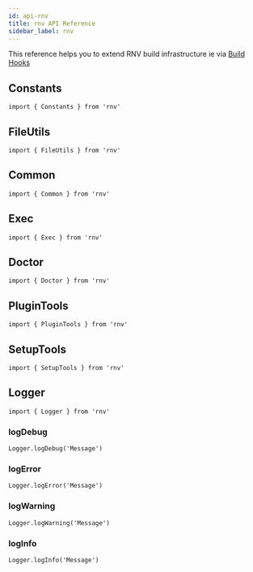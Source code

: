 ```yaml
---
id: api-rnv
title: rnv API Reference
sidebar_label: rnv
---
```


This reference helps you to extend RNV build infrastructure ie via [Build Hooks](guide-build-hooks.md)


## Constants

```
import { Constants } from 'rnv'
```

## FileUtils

```
import { FileUtils } from 'rnv'
```

## Common

```
import { Common } from 'rnv'
```

## Exec

```
import { Exec } from 'rnv'
```

## Doctor

```
import { Doctor } from 'rnv'
```

## PluginTools

```
import { PluginTools } from 'rnv'
```

## SetupTools

```
import { SetupTools } from 'rnv'
```

## Logger

```
import { Logger } from 'rnv'
```

### logDebug

```
Logger.logDebug('Message')
```

### logError

```
Logger.logError('Message')
```

### logWarning

```
Logger.logWarning('Message')
```

### logInfo

```
Logger.logInfo('Message')
```
